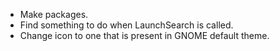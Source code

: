 * Make packages.
* Find something to do when LaunchSearch is called.
* Change icon to one that is present in GNOME default theme.
